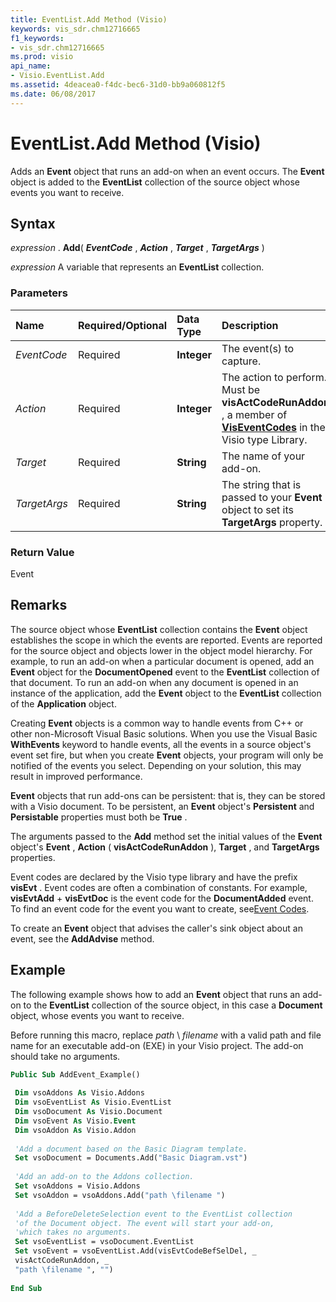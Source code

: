 ```yaml
---
title: EventList.Add Method (Visio)
keywords: vis_sdr.chm12716665
f1_keywords:
- vis_sdr.chm12716665
ms.prod: visio
api_name:
- Visio.EventList.Add
ms.assetid: 4deacea0-f4dc-bec6-31d0-bb9a060812f5
ms.date: 06/08/2017
---
```



# EventList.Add Method (Visio)

Adds an  **Event** object that runs an add-on when an event occurs. The **Event** object is added to the **EventList** collection of the source object whose events you want to receive.


## Syntax

 _expression_ . **Add**( **_EventCode_** , **_Action_** , **_Target_** , **_TargetArgs_** )

 _expression_ A variable that represents an **EventList** collection.


### Parameters



|**Name**|**Required/Optional**|**Data Type**|**Description**|
|:-----|:-----|:-----|:-----|
| _EventCode_|Required| **Integer**|The event(s) to capture.|
| _Action_|Required| **Integer**|The action to perform. Must be  **visActCodeRunAddon** , a member of **[VisEventCodes](viseventcodes-enumeration-visio.md)** in the Visio type Library.|
| _Target_|Required| **String**|The name of your add-on.|
| _TargetArgs_|Required| **String**|The string that is passed to your  **Event** object to set its **TargetArgs** property.|

### Return Value

Event


## Remarks

The source object whose  **EventList** collection contains the **Event** object establishes the scope in which the events are reported. Events are reported for the source object and objects lower in the object model hierarchy. For example, to run an add-on when a particular document is opened, add an **Event** object for the **DocumentOpened** event to the **EventList** collection of that document. To run an add-on when any document is opened in an instance of the application, add the **Event** object to the **EventList** collection of the **Application** object.

Creating  **Event** objects is a common way to handle events from C++ or other non-Microsoft Visual Basic solutions. When you use the Visual Basic **WithEvents** keyword to handle events, all the events in a source object's event set fire, but when you create **Event** objects, your program will only be notified of the events you select. Depending on your solution, this may result in improved performance.

 **Event** objects that run add-ons can be persistent: that is, they can be stored with a Visio document. To be persistent, an **Event** object's **Persistent** and **Persistable** properties must both be **True** .

The arguments passed to the  **Add** method set the initial values of the **Event** object's **Event** , **Action** ( **visActCodeRunAddon** ), **Target** , and **TargetArgs** properties.

Event codes are declared by the Visio type library and have the prefix  **visEvt** . Event codes are often a combination of constants. For example, **visEvtAdd** + **visEvtDoc** is the event code for the **DocumentAdded** event. To find an event code for the event you want to create, see[Event Codes](http://msdn.microsoft.com/library/de8f5c7a-421d-ebcf-22b6-4310a202ef64%28Office.15%29.aspx).

To create an  **Event** object that advises the caller's sink object about an event, see the **AddAdvise** method.


## Example

The following example shows how to add an  **Event** object that runs an add-on to the **EventList** collection of the source object, in this case a **Document** object, whose events you want to receive.

Before running this macro, replace _path_ \ _filename_ with a valid path and file name for an executable add-on (EXE) in your Visio project. The add-on should take no arguments.




```vb
Public Sub AddEvent_Example() 
 
 Dim vsoAddons As Visio.Addons 
 Dim vsoEventList As Visio.EventList 
 Dim vsoDocument As Visio.Document 
 Dim vsoEvent As Visio.Event 
 Dim vsoAddon As Visio.Addon 
 
 'Add a document based on the Basic Diagram template. 
 Set vsoDocument = Documents.Add("Basic Diagram.vst") 
 
 'Add an add-on to the Addons collection. 
 Set vsoAddons = Visio.Addons 
 Set vsoAddon = vsoAddons.Add("path \filename ") 
 
 'Add a BeforeDeleteSelection event to the EventList collection 
 'of the Document object. The event will start your add-on, 
 'which takes no arguments. 
 Set vsoEventList = vsoDocument.EventList 
 Set vsoEvent = vsoEventList.Add(visEvtCodeBefSelDel, _ 
 visActCodeRunAddon, _ 
 "path \filename ", "") 
 
End Sub
```


